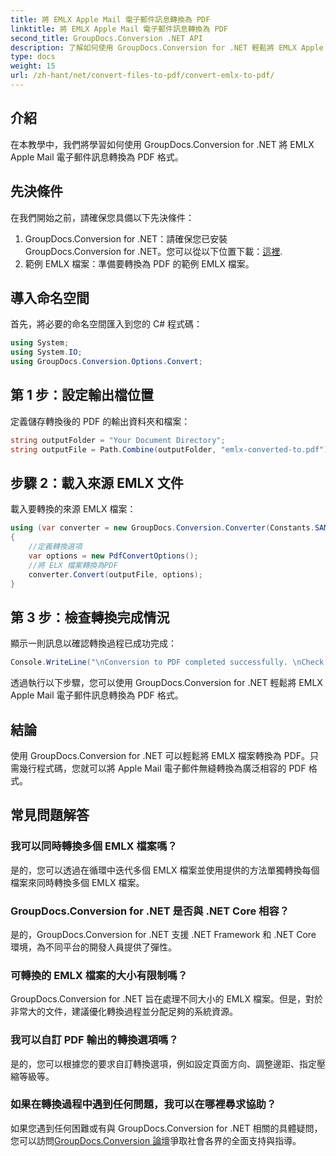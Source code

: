 ```yaml
---
title: 將 EMLX Apple Mail 電子郵件訊息轉換為 PDF
linktitle: 將 EMLX Apple Mail 電子郵件訊息轉換為 PDF
second_title: GroupDocs.Conversion .NET API
description: 了解如何使用 GroupDocs.Conversion for .NET 輕鬆將 EMLX Apple Mail 電子郵件訊息轉換為 PDF。簡化您的文件管理任務。
type: docs
weight: 15
url: /zh-hant/net/convert-files-to-pdf/convert-emlx-to-pdf/
---
```

## 介紹
在本教學中，我們將學習如何使用 GroupDocs.Conversion for .NET 將 EMLX Apple Mail 電子郵件訊息轉換為 PDF 格式。
## 先決條件
在我們開始之前，請確保您具備以下先決條件：
1.  GroupDocs.Conversion for .NET：請確保您已安裝 GroupDocs.Conversion for .NET。您可以從以下位置下載：[這裡](https://releases.groupdocs.com/conversion/net/).
2. 範例 EMLX 檔案：準備要轉換為 PDF 的範例 EMLX 檔案。

## 導入命名空間
首先，將必要的命名空間匯入到您的 C# 程式碼：
```csharp
using System;
using System.IO;
using GroupDocs.Conversion.Options.Convert;
```
## 第 1 步：設定輸出檔位置
定義儲存轉換後的 PDF 的輸出資料夾和檔案：
```csharp
string outputFolder = "Your Document Directory";
string outputFile = Path.Combine(outputFolder, "emlx-converted-to.pdf");
```
## 步驟 2：載入來源 EMLX 文件
載入要轉換的來源 EMLX 檔案：
```csharp
using (var converter = new GroupDocs.Conversion.Converter(Constants.SAMPLE_EMLX))
{
    //定義轉換選項
    var options = new PdfConvertOptions();
    //將 ELX 檔案轉換為PDF
    converter.Convert(outputFile, options);
}
```
## 第 3 步：檢查轉換完成情況
顯示一則訊息以確認轉換過程已成功完成：
```csharp
Console.WriteLine("\nConversion to PDF completed successfully. \nCheck output in {0}", outputFolder);
```
透過執行以下步驟，您可以使用 GroupDocs.Conversion for .NET 輕鬆將 EMLX Apple Mail 電子郵件訊息轉換為 PDF 格式。

## 結論
使用 GroupDocs.Conversion for .NET 可以輕鬆將 EMLX 檔案轉換為 PDF。只需幾行程式碼，您就可以將 Apple Mail 電子郵件無縫轉換為廣泛相容的 PDF 格式。
## 常見問題解答
### 我可以同時轉換多個 EMLX 檔案嗎？
是的，您可以透過在循環中迭代多個 EMLX 檔案並使用提供的方法單獨轉換每個檔案來同時轉換多個 EMLX 檔案。
### GroupDocs.Conversion for .NET 是否與 .NET Core 相容？
是的，GroupDocs.Conversion for .NET 支援 .NET Framework 和 .NET Core 環境，為不同平台的開發人員提供了彈性。
### 可轉換的 EMLX 檔案的大小有限制嗎？
GroupDocs.Conversion for .NET 旨在處理不同大小的 EMLX 檔案。但是，對於非常大的文件，建議優化轉換過程並分配足夠的系統資源。
### 我可以自訂 PDF 輸出的轉換選項嗎？
是的，您可以根據您的要求自訂轉換選項，例如設定頁面方向、調整邊距、指定壓縮等級等。
### 如果在轉換過程中遇到任何問題，我可以在哪裡尋求協助？
如果您遇到任何困難或有與 GroupDocs.Conversion for .NET 相關的具體疑問，您可以訪問[GroupDocs.Conversion 論壇](https://forum.groupdocs.com/c/conversion/11)爭取社會各界的全面支持與指導。